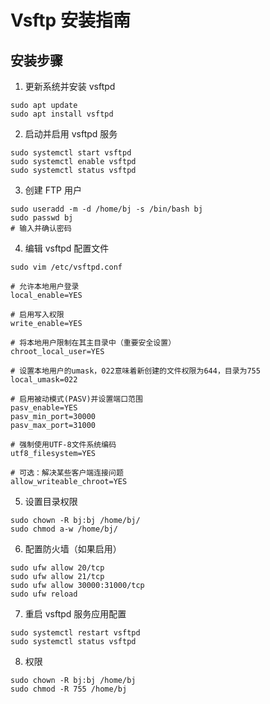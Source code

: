# Vsftp 安装指南

## 安装步骤

1. 更新系统并安装 vsftpd

```shell
sudo apt update
sudo apt install vsftpd
```

2. 启动并启用 vsftpd 服务

```shell
sudo systemctl start vsftpd
sudo systemctl enable vsftpd
sudo systemctl status vsftpd
```

3. 创建 FTP 用户

```shell
sudo useradd -m -d /home/bj -s /bin/bash bj
sudo passwd bj
# 输入并确认密码

```
4. 编辑 vsftpd 配置文件

```shell
sudo vim /etc/vsftpd.conf
```

```shell
# 允许本地用户登录
local_enable=YES

# 启用写入权限
write_enable=YES

# 将本地用户限制在其主目录中（重要安全设置）
chroot_local_user=YES

# 设置本地用户的umask，022意味着新创建的文件权限为644，目录为755
local_umask=022

# 启用被动模式(PASV)并设置端口范围
pasv_enable=YES
pasv_min_port=30000
pasv_max_port=31000

# 强制使用UTF-8文件系统编码
utf8_filesystem=YES

# 可选：解决某些客户端连接问题
allow_writeable_chroot=YES
```

5. 设置目录权限

```shell
sudo chown -R bj:bj /home/bj/
sudo chmod a-w /home/bj/
```

6. 配置防火墙（如果启用）

```shell
sudo ufw allow 20/tcp
sudo ufw allow 21/tcp
sudo ufw allow 30000:31000/tcp
sudo ufw reload
```

7. 重启 vsftpd 服务应用配置

```shell
sudo systemctl restart vsftpd
sudo systemctl status vsftpd
```

8. 权限

```shell
sudo chown -R bj:bj /home/bj
sudo chmod -R 755 /home/bj
```